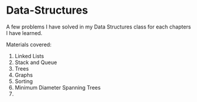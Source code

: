 # Data-Structures

A few problems I have solved in my Data Structures class for each chapters I have learned.

Materials covered:
1. Linked Lists
2. Stack and Queue
3. Trees
4. Graphs
5. Sorting
6. Minimum Diameter Spanning Trees
7. 
